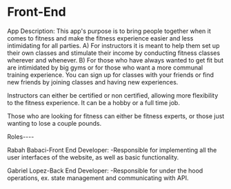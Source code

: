 # Front-End

App Description:
This app's purpose is to bring people together when it comes to fitness and make the fitness experience easier and less intimidating for all parties. A) For instructors it is meant to help them set up their own classes and stimulate their income by conducting fitness classes wherever and whenever. B) For those who have always wanted to get fit but are intimidated by big gyms or for those who want a more communal training experience. You can sign up for classes with your friends or find new friends by joining classes and having new experiences. 

Instructors can either be certified or non certified, allowing more flexibility to the fitness experience. It can be a hobby or a full time job. 

Those who are looking for fitness can either be fitness experts, or those just wanting to lose a couple pounds. 

Roles----

Rabah Babaci-Front End Developer:
  -Responsible for implementing all the user interfaces of the website, as well as basic functionality.
  
Gabriel Lopez-Back End Developer:
  -Responsible for under the hood operations, ex. state management and communicating with API.

